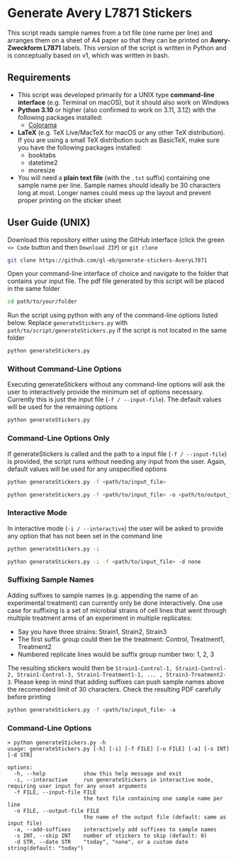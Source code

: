 # Generate Avery L7871 Stickers

This script reads sample names from a txt file (one name per line) and arranges them on a sheet of A4 paper so that they can be printed on **Avery-Zweckform L7871** labels. This version of the script is written in Python and is conceptually based on v1, which was written in bash.

## Requirements

- This script was developed primarily for a UNIX type **command-line interface** (e.g. Terminal on macOS), but it should also work on Windows
- **Python 3.10** or higher (also confirmed to work on 3.11, 3.12) with the following packages installed:
  - [Colorama](https://github.com/tartley/colorama)
- **LaTeX** (e.g. TeX Live/MacTeX for macOS or any other TeX distribution). If you are using a small TeX distribution such as BasicTeX, make sure you have the following packages installed:
  - booktabs
  - datetime2
  - moresize
- You will need a **plain text file** (with the `.txt` suffix) containing one sample name per line.
  Sample names should ideally be 30 characters long at most.
  Longer names could mess up the layout and prevent proper printing on the sticker sheet

## User Guide (UNIX)

Download this repository either using the GitHub interface (click the green `<> Code` button and then `Download ZIP`) or `git clone`

```bash
git clone https://github.com/gl-eb/generate-stickers-AveryL7871
```

Open your command-line interface of choice and navigate to the folder that contains your input file.
The pdf file generated by this script will be placed in the same folder

```bash
cd path/to/your/folder
```

Run the script using python with any of the command-line options listed below.
Replace `generateStickers.py` with `path/to/script/generateStickers.py` if the script is not located in the same folder

```bash
python generateStickers.py
```

### Without Command-Line Options

Executing generateStickers without any command-line options will ask the user to interactively provide the minimum set of options necessary.
Currently this is just the input file (`-f / --input-file`).
The default values will be used for the remaining options

```bash
python generateStickers.py
```

### Command-Line Options Only

If generateStickers is called and the path to a input file (`-f / --input-file`) is provided, the script runs without needing any input from the user.
Again, default values will be used for any unspecified options

```bash
python generateStickers.py -f <path/to/input_file>
```

```bash
python generateStickers.py -f <path/to/input_file> -o <path/to/output_file> -s 20 -d "July 1st 2023"
```

### Interactive Mode

In interactive mode (`-i / --interactive`) the user will be asked to provide any option that has not been set in the command line

```bash
python generateStickers.py -i
```

```bash
python generateStickers.py -i -f <path/to/input_file> -d none
```

### Suffixing Sample Names

Adding suffixes to sample names (e.g. appending the name of an experimental treatment) can currently only be done interactively.
One use case for suffixing is a set of microbial strains of cell lines that went through multiple treatment arms of an experiment in multiple replicates:

- Say you have three strains: Strain1, Strain2, Strain3
- The first suffix group could then be the treatment: Control, Treatment1, Treatment2
- Numbered replicate lines would be suffix group number two: 1, 2, 3

The resulting stickers would then be `Strain1-Control-1, Strain1-Control-2, Strain1-Control-3, Strain1-Treatment1-1, ... , Strain3-Treatment2-3`.
Please keep in mind that adding suffixes can push sample names above the recomended limit of 30 characters.
Check the resulting PDF carefully before printing

```bash
python generateStickers.py -f <path/to/input_file> -a
```

### Command-Line Options

```
> python generateStickers.py -h
usage: generateStickers.py [-h] [-i] [-f FILE] [-o FILE] [-a] [-s INT] [-d STR]

options:
  -h, --help            show this help message and exit
  -i, --interactive     run generateStickers in interactive mode, requiring user input for any unset arguments
  -f FILE, --input-file FILE
                        the text file containing one sample name per line
  -o FILE, --output-file FILE
                        the name of the output file (default: same as input file)
  -a, --add-suffixes    interactively add suffixes to sample names
  -s INT, --skip INT    number of stickers to skip (default: 0)
  -d STR, --date STR    "today", "none", or a custom date string(default: "today")
```
